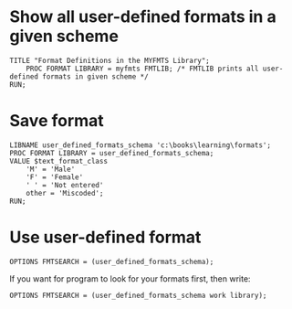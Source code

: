 #                    Show all user-defined formats in a given scheme

```SAS
TITLE "Format Definitions in the MYFMTS Library"; 
    PROC FORMAT LIBRARY = myfmts FMTLIB; /* FMTLIB prints all user-defined formats in given scheme */
RUN; 
```

#                    Save format

```SAS
LIBNAME user_defined_formats_schema 'c:\books\learning\formats';
PROC FORMAT LIBRARY = user_defined_formats_schema;
VALUE $text_format_class
    'M' = 'Male'
    'F' = 'Female'
    ' ' = 'Not entered'
    other = 'Miscoded';
RUN;
```

#                    Use user-defined format

```SAS
OPTIONS FMTSEARCH = (user_defined_formats_schema);
```

If you want for program to look for your formats first, then write:

```SAS
OPTIONS FMTSEARCH = (user_defined_formats_schema work library);
```